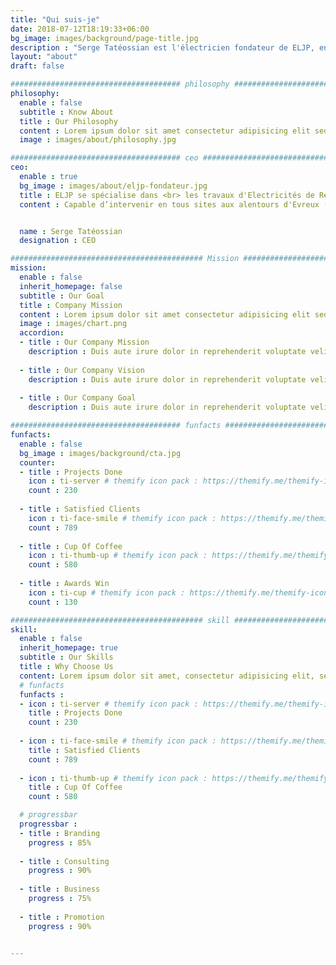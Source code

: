 ```yaml
---
title: "Qui suis-je"
date: 2018-07-12T18:19:33+06:00
bg_image: images/background/page-title.jpg
description : "Serge Tatéossian est l'électricien fondateur de ELJP, entreprise basée près d'Evreux (27)"
layout: "about"
draft: false

###################################### philosophy ####################################
philosophy:
  enable : false
  subtitle : Know About
  title : Our Philosophy
  content : Lorem ipsum dolor sit amet consectetur adipisicing elit sed eiusmod tempor didunt laboris nisi ut aliquip ex commodo consequat. duis aute irure dolor in reprehenderivoluptate velit esse cillum dolore fugiat nulla pariatur.Excepteur sint ocaecat cupidatat noproident sunt culpa qui officia deserunt mollit anim id est laborum.<br> Sed perspiciatis unde omnisiste natus error sit voluptatem accusantium.doloremque ladantium totam rem aperieaque ipsa quae ab illo inventore.veritatis. et quasi architecto beatae vitae dicta sunt explicabo.
  image : images/about/philosophy.jpg

###################################### ceo ########################################
ceo:
  enable : true
  bg_image : images/about/eljp-fondateur.jpg
  title : ELJP se spécialise dans <br> les travaux d'Electricités de Réhabilitation
  content : Capable d’intervenir en tous sites aux alentours d'Evreux (27), chez les particuliers comme chez les professionnels. De taille humaine, ELJP possède une expérience de plus 30 ans dans son secteur, enrichie et approfondie continuellement à travers des réactualisations de ses connaissances (produits nouveaux, normes...). <br> <br> ELJP jouit d'un savoir-faire, de compétence et professionnalisme dignes de confiance. Je respecte les délais d'exécution et prend une part active à la protection de l'environnement au cours des chantiers en évitant le gaspillage et en utilisant des produits et matériels respectueux de l'environnement. <br> <br> Choisir de travailler avec l'entreprise ELECTRICTE LE JUSTE PRIX, c’est s'assurer de la parfaite maîtrise de vos projets. La satisfaction de mes clients est primordiale, car je la considère le secret de réussite pour toute entreprise! <br> <br> Je guide et conseille mes clients du mieux possible, leur permettant de trouver le plus juste rapport qualité-prix. Cela concerne les travaux de toute nature (création, extension, modification, rénovation. <br> <br> Vous pouvez trouver plus d'informations au sujets de mes prestations [ici](/service/). <br> <br> N'hésitez pas à me contacter via la [section dédiée](/contact/) afin d'étudier ensemble votre projet.


  name : Serge Tatéossian
  designation : CEO

########################################### Mission ###################################
mission:
  enable : false
  inherit_homepage: false
  subtitle : Our Goal
  title : Company Mission
  content : Lorem ipsum dolor sit amet consectetur adipisicing elit sed eiusmod tempor didunt laboris nisi ut aliquip ex ea commodo consequat.
  image : images/chart.png
  accordion:
  - title : Our Company Mission
    description : Duis aute irure dolor in reprehenderit voluptate velit esse cillum dolore fugiat nulla pariatur.Excepteur sint ocaecat cupidatat non proident sunt culpa qui officia deserunt mollit anim id est laborum.
    
  - title : Our Company Vision
    description : Duis aute irure dolor in reprehenderit voluptate velit esse cillum dolore fugiat nulla pariatur.Excepteur sint ocaecat cupidatat non proident sunt culpa qui officia deserunt mollit anim id est laborum.
    
  - title : Our Company Goal
    description : Duis aute irure dolor in reprehenderit voluptate velit esse cillum dolore fugiat nulla pariatur.Excepteur sint ocaecat cupidatat non proident sunt culpa qui officia deserunt mollit anim id est laborum.

###################################### funfacts ####################################
funfacts:
  enable : false
  bg_image : images/background/cta.jpg
  counter:
  - title : Projects Done
    icon : ti-server # themify icon pack : https://themify.me/themify-icons
    count : 230
    
  - title : Satisfied Clients
    icon : ti-face-smile # themify icon pack : https://themify.me/themify-icons
    count : 789
    
  - title : Cup Of Coffee
    icon : ti-thumb-up # themify icon pack : https://themify.me/themify-icons
    count : 580
    
  - title : Awards Win
    icon : ti-cup # themify icon pack : https://themify.me/themify-icons
    count : 130

########################################### skill ###################################
skill:
  enable : false
  inherit_homepage: true
  subtitle : Our Skills
  title : Why Choose Us
  content: Lorem ipsum dolor sit amet, consectetur adipisicing elit, sed eiusmod tempor incididunt laboris nisi ut aliquip ex ea commodo consequat. <br><br> Duis aute irure dolor in reprehenderit voluptate velit esse cillum dolore fugiat nulla pariatur. Excepteur sint ocaecat cupidatat non proident sunt culpa qui officia deserunt mollit anim id est laborum. sed perspiciatis unde omnisiste natus error sit voluptatem accusantium.doloremque ladantium totam rem aperieaque ipsa quae ab illo inventore.veritatis. et quasi architecto beatae vitae dicta sunt explicabo.
  # funfacts
  funfacts :
  - icon : ti-server # themify icon pack : https://themify.me/themify-icons
    title : Projects Done
    count : 230
    
  - icon : ti-face-smile # themify icon pack : https://themify.me/themify-icons
    title : Satisfied Clients
    count : 789
    
  - icon : ti-thumb-up # themify icon pack : https://themify.me/themify-icons
    title : Cup Of Coffee
    count : 580

  # progressbar
  progressbar : 
  - title : Branding
    progress : 85%
    
  - title : Consulting
    progress : 90%
    
  - title : Business
    progress : 75%
    
  - title : Promotion
    progress : 90%


---
```

